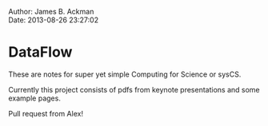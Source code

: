 Author: James B. Ackman  
Date: 2013-08-26 23:27:02  

# DataFlow

These are notes for super yet simple Computing for Science or sysCS.

Currently this project consists of pdfs from keynote presentations and some example pages.

Pull request from Alex!
